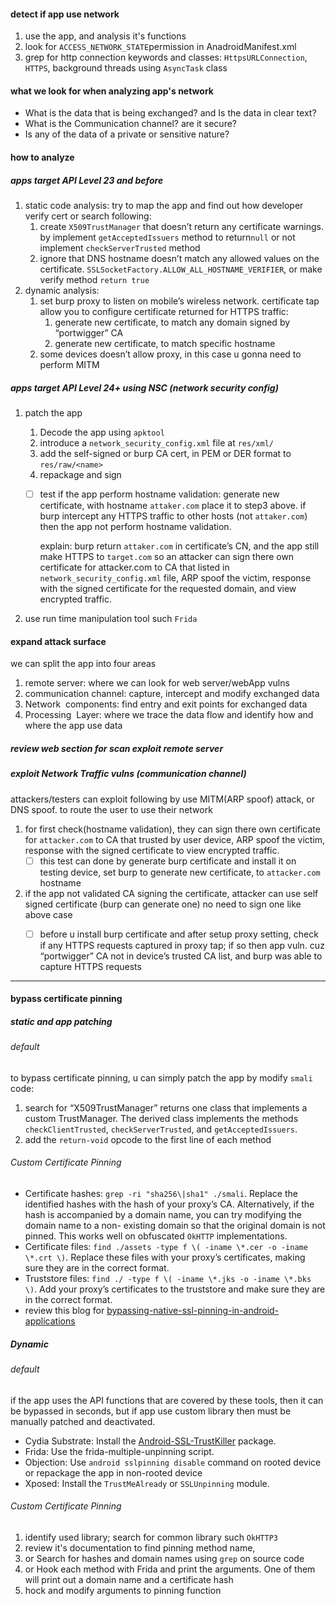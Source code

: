 #### detect if app use network
1. use the app, and analysis it's functions
2. look for `ACCESS_NETWORK_STATE`permission in AnadroidManifest.xml 
3. grep for http connection keywords and classes: `HttpsURLConnection`, `HTTPS`, background threads using `AsyncTask` class 
#### what we look for when analyzing app's network
- What is the data that is being exchanged? and  Is the data in clear text?
- What is the Communication channel? are it secure?
- Is any of the data of a private or sensitive nature?
#### how to analyze
##### apps target API Level 23 and before
1. static code analysis: try to map the app
    and find out how developer verify cert or search following:
    1. create `X509TrustManager` that doesn’t return any certificate warnings. by implement `getAcceptedIssuers` method to return`null` or not implement `checkServerTrusted` method
    2. ignore that DNS hostname doesn’t match any allowed values on the certificate. `SSLSocketFactory.ALLOW_ALL_HOSTNAME_VERIFIER`, or make verify method `return true`
2. dynamic analysis:
    1. set burp proxy to listen on mobile’s wireless network. certificate tap allow you to configure certificate returned for HTTPS traffic:
        1. generate new certificate, to match any domain signed by “portwigger” CA
        2. generate new certificate, to match specific hostname
    2. some devices doesn’t allow proxy, in this case u gonna need to perform MITM

##### apps target API Level 24+ using NSC (network security config)
1. patch the app 
	1. Decode the app using `apktool`
	2. introduce a `network_security_config.xml` file at `res/xml/`
	3. add the self-signed or burp CA cert, in PEM or DER format to `res/raw/<name>`
	4. repackage and sign

	- [ ] test if the app perform hostname validation: generate new certificate, with hostname `attaker.com` place it to step3 above. if burp intercept any HTTPS traffic to other hosts (not `attaker.com`) then the app not perform hostname validation.
	    
	    explain: burp return `attaker.com` in certificate’s CN, and the app still make HTTPS to `target.com` so an attacker can sign there own certificate for attacker.com to CA that listed in `network_security_config.xml` file, ARP spoof the victim, response with the signed certificate for the requested domain, and view encrypted traffic.
1. use run time manipulation tool such `Frida`
#### expand attack surface
we can split the app into four areas 
1. remote server: where we can look for web server/webApp vulns
2. communication channel: capture, intercept and modify exchanged data 
3. Network  components: find entry and exit points for exchanged data 
4. Processing  Layer: where we trace the data flow and identify how and where the app use data 
##### review web section for scan exploit remote server
##### exploit Network Traffic vulns (communication channel)
attackers/testers can exploit following by use MITM(ARP spoof) attack, or DNS spoof. to route the user to use their network
1. for first check(hostname validation), they can sign there own certificate for `attacker.com` to CA that trusted by user device, ARP spoof the victim, response with the signed certificate to view encrypted traffic.
    - [ ] this test can done by generate burp certificate and install it on testing device, set burp to generate new certificate, to `attacker.com` hostname
2. if the app not validated CA signing the certificate, attacker can use self signed certificate (burp can generate one) no need to sign one like above case
    - [ ] before u install burp certificate and after setup proxy setting, check if any HTTPS requests captured in proxy tap; if so then app vuln. cuz “portwigger” CA not in device’s trusted CA list, and burp was able to capture HTTPS requests


----
#### bypass certificate pinning
##### static and app patching
###### default
to bypass certificate pinning, u can simply patch the app by modify `smali` code:
1.  search for “X509TrustManager” returns one class that implements a custom TrustManager. The derived class implements the methods `checkClientTrusted`, `checkServerTrusted`, and `getAcceptedIssuers`. 
2. add the `return-void` opcode to the first line of each method
###### Custom Certificate Pinning
- Certificate hashes: `grep -ri "sha256\|sha1" ./smali`. Replace the identified hashes with the hash of your proxy’s CA. Alternatively, if the hash is accompanied by a domain name, you can try modifying the domain name to a non- existing domain so that the original domain is not pinned. This works well on obfuscated `OkHTTP` implementations. 
- Certificate files: `find ./assets -type f \( -iname \*.cer -o -iname \*.crt \)`. Replace these files with your proxy’s certificates, making sure they are in the correct format. 
- Truststore files: `find ./ -type f \( -iname \*.jks -o -iname \*.bks \)`. Add your proxy’s certificates to the truststore and make sure they are in the correct format.
- review this blog for [bypassing-native-ssl-pinning-in-android-applications](https://serializethoughts.wordpress.com/2016/08/18/bypassing-ssl-pinning-in-android-applications/)
##### Dynamic 
###### default
if the app uses the API functions that are covered by these tools, then it can be bypassed in seconds, but if app use custom library then must be manually patched and deactivated.
- Cydia Substrate: Install the [Android-SSL-TrustKiller](https://github.com/iSECPartners/Android-SSL-TrustKiller) package.
- Frida: Use the frida-multiple-unpinning script. 
- Objection: Use `android sslpinning disable` command on rooted device or repackage the app in non-rooted device
- Xposed: Install the `TrustMeAlready` or `SSLUnpinning` module.
###### Custom Certificate Pinning
1. identify used library; search for common library such `OkHTTP3`
2. review it's documentation to find pinning method name, 
3. or Search for hashes and domain names using `grep` on source code
4. or Hook each method with Frida and print the arguments. One of them will print out a domain name and a certificate hash
5. hock and modify arguments to pinning function 